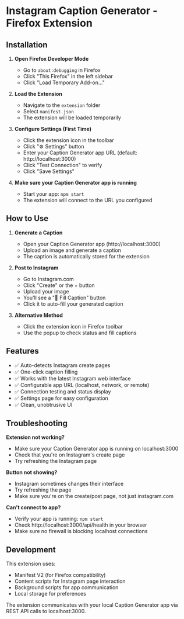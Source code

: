 # Instagram Caption Generator - Firefox Extension

## Installation

1. **Open Firefox Developer Mode**
   - Go to `about:debugging` in Firefox
   - Click "This Firefox" in the left sidebar
   - Click "Load Temporary Add-on..."

2. **Load the Extension**
   - Navigate to the `extension` folder
   - Select `manifest.json`
   - The extension will be loaded temporarily

3. **Configure Settings (First Time)**
   - Click the extension icon in the toolbar
   - Click "⚙️ Settings" button
   - Enter your Caption Generator app URL (default: http://localhost:3000)
   - Click "Test Connection" to verify
   - Click "Save Settings"

4. **Make sure your Caption Generator app is running**
   - Start your app: `npm start`
   - The extension will connect to the URL you configured

## How to Use

1. **Generate a Caption**
   - Open your Caption Generator app (http://localhost:3000)
   - Upload an image and generate a caption
   - The caption is automatically stored for the extension

2. **Post to Instagram**
   - Go to Instagram.com
   - Click "Create" or the + button
   - Upload your image
   - You'll see a "📝 Fill Caption" button
   - Click it to auto-fill your generated caption

3. **Alternative Method**
   - Click the extension icon in Firefox toolbar
   - Use the popup to check status and fill captions

## Features

- ✅ Auto-detects Instagram create pages
- ✅ One-click caption filling
- ✅ Works with the latest Instagram web interface
- ✅ Configurable app URL (localhost, network, or remote)
- ✅ Connection testing and status display
- ✅ Settings page for easy configuration
- ✅ Clean, unobtrusive UI

## Troubleshooting

**Extension not working?**
- Make sure your Caption Generator app is running on localhost:3000
- Check that you're on Instagram's create page
- Try refreshing the Instagram page

**Button not showing?**
- Instagram sometimes changes their interface
- Try refreshing the page
- Make sure you're on the create/post page, not just instagram.com

**Can't connect to app?**
- Verify your app is running: `npm start`
- Check http://localhost:3000/api/health in your browser
- Make sure no firewall is blocking localhost connections

## Development

This extension uses:
- Manifest V2 (for Firefox compatibility)
- Content scripts for Instagram page interaction
- Background scripts for app communication
- Local storage for preferences

The extension communicates with your local Caption Generator app via REST API calls to localhost:3000.